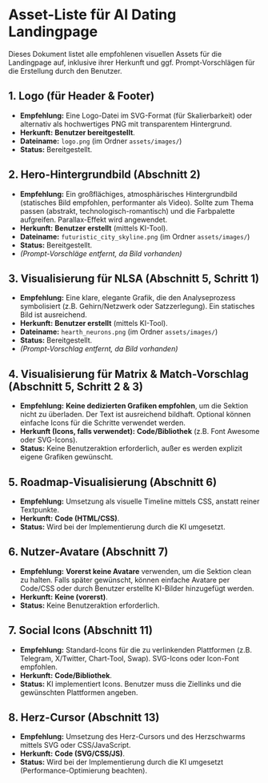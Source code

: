# Asset-Liste für AI Dating Landingpage

Dieses Dokument listet alle empfohlenen visuellen Assets für die Landingpage auf, inklusive ihrer Herkunft und ggf. Prompt-Vorschlägen für die Erstellung durch den Benutzer.

## 1. Logo (für Header & Footer)
*   **Empfehlung:** Eine Logo-Datei im SVG-Format (für Skalierbarkeit) oder alternativ als hochwertiges PNG mit transparentem Hintergrund.
*   **Herkunft:** **Benutzer bereitgestellt**.
*   **Dateiname:** `logo.png` (im Ordner `assets/images/`)
*   **Status:** Bereitgestellt.

## 2. Hero-Hintergrundbild (Abschnitt 2)
*   **Empfehlung:** Ein großflächiges, atmosphärisches Hintergrundbild (statisches Bild empfohlen, performanter als Video). Sollte zum Thema passen (abstrakt, technologisch-romantisch) und die Farbpalette aufgreifen. Parallax-Effekt wird angewendet.
*   **Herkunft:** **Benutzer erstellt** (mittels KI-Tool).
*   **Dateiname:** `futuristic_city_skyline.png` (im Ordner `assets/images/`)
*   **Status:** Bereitgestellt.
*   *(Prompt-Vorschläge entfernt, da Bild vorhanden)*

## 3. Visualisierung für NLSA (Abschnitt 5, Schritt 1)
*   **Empfehlung:** Eine klare, elegante Grafik, die den Analyseprozess symbolisiert (z.B. Gehirn/Netzwerk oder Satzzerlegung). Ein statisches Bild ist ausreichend.
*   **Herkunft:** **Benutzer erstellt** (mittels KI-Tool).
*   **Dateiname:** `hearth_neurons.png` (im Ordner `assets/images/`)
*   **Status:** Bereitgestellt.
*   *(Prompt-Vorschlag entfernt, da Bild vorhanden)*

## 4. Visualisierung für Matrix & Match-Vorschlag (Abschnitt 5, Schritt 2 & 3)
*   **Empfehlung:** **Keine dedizierten Grafiken empfohlen**, um die Sektion nicht zu überladen. Der Text ist ausreichend bildhaft. Optional können einfache Icons für die Schritte verwendet werden.
*   **Herkunft (Icons, falls verwendet):** **Code/Bibliothek** (z.B. Font Awesome oder SVG-Icons).
*   **Status:** Keine Benutzeraktion erforderlich, außer es werden explizit eigene Grafiken gewünscht.

## 5. Roadmap-Visualisierung (Abschnitt 6)
*   **Empfehlung:** Umsetzung als visuelle Timeline mittels CSS, anstatt reiner Textpunkte.
*   **Herkunft:** **Code (HTML/CSS)**.
*   **Status:** Wird bei der Implementierung durch die KI umgesetzt.

## 6. Nutzer-Avatare (Abschnitt 7)
*   **Empfehlung:** **Vorerst keine Avatare** verwenden, um die Sektion clean zu halten. Falls später gewünscht, können einfache Avatare per Code/CSS oder durch Benutzer erstellte KI-Bilder hinzugefügt werden.
*   **Herkunft:** **Keine (vorerst)**.
*   **Status:** Keine Benutzeraktion erforderlich.

## 7. Social Icons (Abschnitt 11)
*   **Empfehlung:** Standard-Icons für die zu verlinkenden Plattformen (z.B. Telegram, X/Twitter, Chart-Tool, Swap). SVG-Icons oder Icon-Font empfohlen.
*   **Herkunft:** **Code/Bibliothek**.
*   **Status:** KI implementiert Icons. Benutzer muss die Ziellinks und die gewünschten Plattformen angeben.

## 8. Herz-Cursor (Abschnitt 13)
*   **Empfehlung:** Umsetzung des Herz-Cursors und des Herzschwarms mittels SVG oder CSS/JavaScript.
*   **Herkunft:** **Code (SVG/CSS/JS)**.
*   **Status:** Wird bei der Implementierung durch die KI umgesetzt (Performance-Optimierung beachten).
